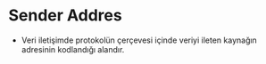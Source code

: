 # Sender Addres

- Veri iletişimde protokolün çerçevesi içinde veriyi ileten kaynağın adresinin kodlandığı alandır.

